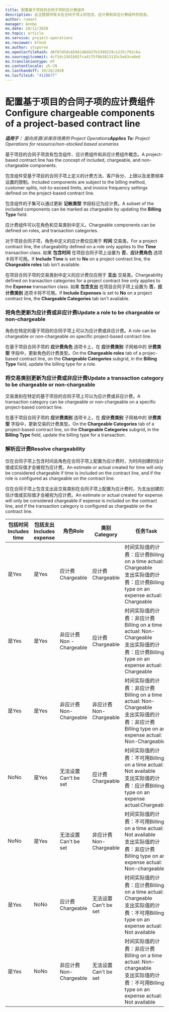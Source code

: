 ```yaml
---
title: 配置基于项目的合同子项的应计费组件
description: 此主题提供有关在合同子项上的包含、应计费和非应计费组件的信息。
author: rumant
manager: Annbe
ms.date: 10/12/2020
ms.topic: article
ms.service: project-operations
ms.reviewer: kfend
ms.author: stsporen
ms.openlocfilehash: d6f67d5dc6b94148d437b3399229c1235c702c6a
ms.sourcegitcommit: 4cf1dc1561b92fca4175f0b3813133c5e63ce8e6
ms.translationtype: HT
ms.contentlocale: zh-CN
ms.lasthandoff: 10/28/2020
ms.locfileid: "4128677"
---
```

# <a name="configure-chargeable-components-of-a-project-based-contract-line"></a><span data-ttu-id="70676-103">配置基于项目的合同子项的应计费组件</span><span class="sxs-lookup"><span data-stu-id="70676-103">Configure chargeable components of a project-based contract line</span></span>

<span data-ttu-id="70676-104">_**适用于：** 面向资源/非库存场景的 Project Operations_</span><span class="sxs-lookup"><span data-stu-id="70676-104">_**Applies To:** Project Operations for resource/non-stocked based scenarios_</span></span>

<span data-ttu-id="70676-105">基于项目的合同子项具有包含组件、应计费组件和非应计费组件概念。</span><span class="sxs-lookup"><span data-stu-id="70676-105">A project-based contract line has the concept of included, chargeable, and non-chargeable components.</span></span>

<span data-ttu-id="70676-106">包含组件受基于项目的合同子项上定义的计费方法、客户拆分、上限以及发票频率设置的限制。</span><span class="sxs-lookup"><span data-stu-id="70676-106">Included components are subject to the billing method, customer splits, not-to-exceed limits, and invoice frequency settings defined on the project-based contract line.</span></span>

<span data-ttu-id="70676-107">包含组件的子集可以通过更新 **记帐类型** 字段标记为应计费。</span><span class="sxs-lookup"><span data-stu-id="70676-107">A subset of the included components can be marked as chargeable by updating the **Billing Type** field.</span></span>

<span data-ttu-id="70676-108">应计费组件可以在角色和交易类别中定义。</span><span class="sxs-lookup"><span data-stu-id="70676-108">Chargeable components can be defined on roles, and transaction categories.</span></span>

<span data-ttu-id="70676-109">对于项目合同子项，角色中定义的应计费仅应用于 **时间** 交易类。</span><span class="sxs-lookup"><span data-stu-id="70676-109">For a project contract line, the chargeability defined on a role only applies to the **Time** transaction class.</span></span> <span data-ttu-id="70676-110">如果 **包含时间** 在项目合同子项上设置为 **否**，**应计费角色** 选项卡将不可用。</span><span class="sxs-lookup"><span data-stu-id="70676-110">If **Include Time** is set to **No** on a project contract line, the **Chargeable roles** tab isn't available.</span></span>

<span data-ttu-id="70676-111">在项目合同子项的交易类别中定义的应计费仅应用于 **支出** 交易类。</span><span class="sxs-lookup"><span data-stu-id="70676-111">Chargeability defined on transaction categories for a project contract line only applies to the **Expense** transaction class.</span></span> <span data-ttu-id="70676-112">如果 **包含支出** 在项目合同子项上设置为 **否**，**应计费类别** 选项卡将不可用。</span><span class="sxs-lookup"><span data-stu-id="70676-112">If **Include Expenses** is set to **No** on a project contract line, the **Chargeable Categories** tab isn't available.</span></span>

### <a name="update-a-role-to-be-chargeable-or-non-chargeable"></a><span data-ttu-id="70676-113">将角色更新为应计费或非应计费</span><span class="sxs-lookup"><span data-stu-id="70676-113">Update a role to be chargeable or non-chargeable</span></span>

<span data-ttu-id="70676-114">角色在特定的基于项目的合同子项上可以为应计费或非应计费。</span><span class="sxs-lookup"><span data-stu-id="70676-114">A role can be chargeable or non-chargeable on specific project-based contract line.</span></span>

<span data-ttu-id="70676-115">在基于项目合同子项的 **应计费角色** 选项卡上，在 **应计费类别** 子网格中的 **计费类型** 字段中，更新角色的计费类型。</span><span class="sxs-lookup"><span data-stu-id="70676-115">On the **Chargeable roles** tab of a projec-based contract line, on the **Chargeable Categories** subgrid, in the **Billing Type** field, update the billing type for a role.</span></span>

### <a name="update-a-transaction-category-to-be-chargeable-or-non-chargeable"></a><span data-ttu-id="70676-116">将交易类别更新为应计费或非应计费</span><span class="sxs-lookup"><span data-stu-id="70676-116">Update a transaction category to be chargeable or non-chargeable</span></span>

<span data-ttu-id="70676-117">交易类别在特定的基于项目的合同子项上可以为应计费或非应计费。</span><span class="sxs-lookup"><span data-stu-id="70676-117">A transaction category can be chargeable or non-chargeable on a specific project-based contract line.</span></span>

<span data-ttu-id="70676-118">在基于项目合同子项的 **应计费类别** 选项卡上，在 **应计费类别** 子网格中的 **计费类型** 字段中，更新交易的计费类型。</span><span class="sxs-lookup"><span data-stu-id="70676-118">On the **Chargeable Categories** tab of a project-based contract line, on the **Chargeable Categories** subgrid, in the **Billing Type** field, update the billing type for a transaction.</span></span>

### <a name="resolve-chargeability"></a><span data-ttu-id="70676-119">解析应计费</span><span class="sxs-lookup"><span data-stu-id="70676-119">Resolve chargeability</span></span>

<span data-ttu-id="70676-120">仅在合同子项上包含时间且角色在合同子项上配置为应计费时，为时间创建的估计值或实际值才会被视为应计费。</span><span class="sxs-lookup"><span data-stu-id="70676-120">An estimate or actual created for time will only be considered chargeable if time is included on the contract line, and if the role is configured as chargeable on the contract line.</span></span>

<span data-ttu-id="70676-121">仅在合同子项上包含支出且交易类别在合同子项上配置为应计费时，为支出创建的估计值或实际值才会被视为应计费。</span><span class="sxs-lookup"><span data-stu-id="70676-121">An estimate or actual created for expense will only be considered chargeable if expense is included on the contract line, and if the transaction category is configured as chargeable on the contract line.</span></span>

| <span data-ttu-id="70676-122">包括时间</span><span class="sxs-lookup"><span data-stu-id="70676-122">Includes time</span></span> | <span data-ttu-id="70676-123">包括支出</span><span class="sxs-lookup"><span data-stu-id="70676-123">Includes expense</span></span> | <span data-ttu-id="70676-124">角色</span><span class="sxs-lookup"><span data-stu-id="70676-124">Role</span></span> | <span data-ttu-id="70676-125">类别</span><span class="sxs-lookup"><span data-stu-id="70676-125">Category</span></span> | <span data-ttu-id="70676-126">任务</span><span class="sxs-lookup"><span data-stu-id="70676-126">Task</span></span> |
| --- | --- | --- | --- | --- |
| <span data-ttu-id="70676-127">是</span><span class="sxs-lookup"><span data-stu-id="70676-127">Yes</span></span> | <span data-ttu-id="70676-128">是</span><span class="sxs-lookup"><span data-stu-id="70676-128">Yes</span></span> | <span data-ttu-id="70676-129">应计费</span><span class="sxs-lookup"><span data-stu-id="70676-129">Chargeable</span></span> | <span data-ttu-id="70676-130">应计费</span><span class="sxs-lookup"><span data-stu-id="70676-130">Chargeable</span></span> | <span data-ttu-id="70676-131">时间实际值的计费：应计费</span><span class="sxs-lookup"><span data-stu-id="70676-131">Billing on a time actual: Chargeable</span></span> </br><span data-ttu-id="70676-132">支出实际值的计费：应计费</span><span class="sxs-lookup"><span data-stu-id="70676-132">Billing type on an expense actual: Chargeable</span></span> |
| <span data-ttu-id="70676-133">是</span><span class="sxs-lookup"><span data-stu-id="70676-133">Yes</span></span> | <span data-ttu-id="70676-134">是</span><span class="sxs-lookup"><span data-stu-id="70676-134">Yes</span></span> | <span data-ttu-id="70676-135">非应计费</span><span class="sxs-lookup"><span data-stu-id="70676-135">Non - Chargeable</span></span> | <span data-ttu-id="70676-136">应计费</span><span class="sxs-lookup"><span data-stu-id="70676-136">Chargeable</span></span> | <span data-ttu-id="70676-137">时间实际值的计费：非应计费</span><span class="sxs-lookup"><span data-stu-id="70676-137">Billing on a time actual: Non-Chargeable</span></span> </br><span data-ttu-id="70676-138">支出实际值的计费：应计费</span><span class="sxs-lookup"><span data-stu-id="70676-138">Billing type on an expense actual: Chargeable</span></span> |
| <span data-ttu-id="70676-139">是</span><span class="sxs-lookup"><span data-stu-id="70676-139">Yes</span></span> | <span data-ttu-id="70676-140">是</span><span class="sxs-lookup"><span data-stu-id="70676-140">Yes</span></span> | <span data-ttu-id="70676-141">非应计费</span><span class="sxs-lookup"><span data-stu-id="70676-141">Non-Chargeable</span></span> | <span data-ttu-id="70676-142">非应计费</span><span class="sxs-lookup"><span data-stu-id="70676-142">Non-Chargeable</span></span> | <span data-ttu-id="70676-143">时间实际值的计费：非应计费</span><span class="sxs-lookup"><span data-stu-id="70676-143">Billing on a time actual: Non-Chargeable</span></span> </br><span data-ttu-id="70676-144">支出实际值的计费：非应计费</span><span class="sxs-lookup"><span data-stu-id="70676-144">Billing type on an expense actual: Non-Chargeable</span></span> |
| <span data-ttu-id="70676-145">No</span><span class="sxs-lookup"><span data-stu-id="70676-145">No</span></span> | <span data-ttu-id="70676-146">是</span><span class="sxs-lookup"><span data-stu-id="70676-146">Yes</span></span> | <span data-ttu-id="70676-147">无法设置</span><span class="sxs-lookup"><span data-stu-id="70676-147">Can't be set</span></span> | <span data-ttu-id="70676-148">应计费</span><span class="sxs-lookup"><span data-stu-id="70676-148">Chargeable</span></span> | <span data-ttu-id="70676-149">时间实际值的计费：不可用</span><span class="sxs-lookup"><span data-stu-id="70676-149">Billing on a time actual: Not available</span></span> </br><span data-ttu-id="70676-150">支出实际值的计费：应计费</span><span class="sxs-lookup"><span data-stu-id="70676-150">Billing type on an expense actual:Chargeable</span></span> |
| <span data-ttu-id="70676-151">No</span><span class="sxs-lookup"><span data-stu-id="70676-151">No</span></span> | <span data-ttu-id="70676-152">是</span><span class="sxs-lookup"><span data-stu-id="70676-152">Yes</span></span> | <span data-ttu-id="70676-153">无法设置</span><span class="sxs-lookup"><span data-stu-id="70676-153">Can't be set</span></span> | <span data-ttu-id="70676-154">非应计费</span><span class="sxs-lookup"><span data-stu-id="70676-154">Non-Chargeable</span></span> | <span data-ttu-id="70676-155">时间实际值的计费：不可用</span><span class="sxs-lookup"><span data-stu-id="70676-155">Billing on a time actual: Not available</span></span> </br><span data-ttu-id="70676-156">支出实际值的计费：非应计费</span><span class="sxs-lookup"><span data-stu-id="70676-156">Billing type on an expense actual: Non-chargeable</span></span> |
| <span data-ttu-id="70676-157">是</span><span class="sxs-lookup"><span data-stu-id="70676-157">Yes</span></span> | <span data-ttu-id="70676-158">No</span><span class="sxs-lookup"><span data-stu-id="70676-158">No</span></span> | <span data-ttu-id="70676-159">应计费</span><span class="sxs-lookup"><span data-stu-id="70676-159">Chargeable</span></span> | <span data-ttu-id="70676-160">无法设置</span><span class="sxs-lookup"><span data-stu-id="70676-160">Can't be set</span></span> | <span data-ttu-id="70676-161">时间实际值的计费：应计费</span><span class="sxs-lookup"><span data-stu-id="70676-161">Billing on a time actual: Chargeable</span></span> </br><span data-ttu-id="70676-162">支出实际值的计费：不可用</span><span class="sxs-lookup"><span data-stu-id="70676-162">Billing type on an expense actual: Not available</span></span> |
| <span data-ttu-id="70676-163">是</span><span class="sxs-lookup"><span data-stu-id="70676-163">Yes</span></span> | <span data-ttu-id="70676-164">No</span><span class="sxs-lookup"><span data-stu-id="70676-164">No</span></span> | <span data-ttu-id="70676-165">非应计费</span><span class="sxs-lookup"><span data-stu-id="70676-165">Non-Chargeable</span></span> | <span data-ttu-id="70676-166">无法设置</span><span class="sxs-lookup"><span data-stu-id="70676-166">Can't be set</span></span> | <span data-ttu-id="70676-167">时间实际值的计费：非应计费</span><span class="sxs-lookup"><span data-stu-id="70676-167">Billing on a time actual: Non-chargeable</span></span> </br> <span data-ttu-id="70676-168">支出实际值的计费：不可用</span><span class="sxs-lookup"><span data-stu-id="70676-168">Billing type on an expense actual: Not available</span></span> |
